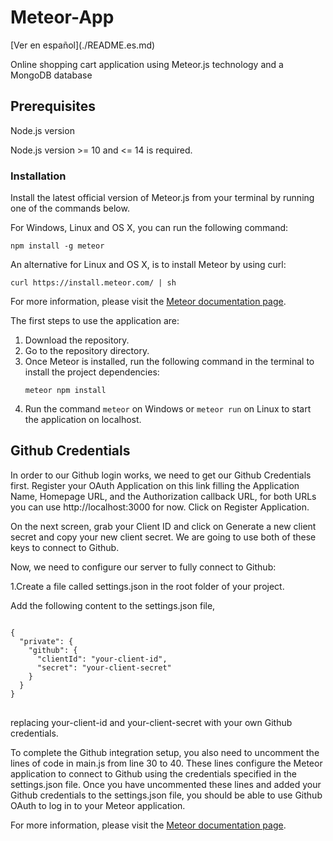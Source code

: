 <h1>Meteor-App</h1> [Ver en español](./README.es.md)
<p>Online shopping cart application using Meteor.js technology and a MongoDB database</p>

<h2>Prerequisites</h2>
<p>Node.js version</p>
<p>Node.js version &gt;= 10 and &lt;= 14 is required.</p>

<h3>Installation</h2>
Install the latest official version of Meteor.js from your terminal by running one of the commands below.
<p>For Windows, Linux and OS X, you can run the following command:</p>

<pre><code class="css">npm install -g meteor</code></pre>

An alternative for Linux and OS X, is to install Meteor by using curl:

<pre><code class="css">curl https://install.meteor.com/ | sh</code></pre>
<p>For more information, please visit the <a href="https://docs.meteor.com/install.html" target="_blank">Meteor documentation page</a>.</p>

<p>The first steps to use the application are:</p>

<ol>
  <li>Download the repository.</li>
  <li>Go to the repository directory.</li>
  <li>Once Meteor is installed, run the following command in the terminal to install the project dependencies:</li>
  <pre><code class="css">meteor npm install</code></pre>
  <li>Run the command <code class="css">meteor</code> on Windows or <code class="css">meteor run</code> on Linux to start the application on localhost.</li>
</ol>

<h2>Github Credentials</h2>

<p>In order to our Github login works, we need to get our Github Credentials first. Register your OAuth Application on this link filling the Application Name, Homepage URL, and the Authorization callback URL, for both URLs you can use http://localhost:3000 for now. Click on Register Application.

On the next screen, grab your Client ID and click on Generate a new client secret and copy your new client secret. We are going to use both of these keys to connect to Github.

Now, we need to configure our server to fully connect to Github:

1.Create a file called settings.json in the root folder of your project. 

Add the following content to the settings.json file, 
  
<pre>
<code class="css">
{
  "private": {
    "github": {
      "clientId": "your-client-id",
      "secret": "your-client-secret"
    }
  }
}
</code>
</pre>

replacing your-client-id and your-client-secret with your own Github credentials.

To complete the Github integration setup, you also need to uncomment the lines of code in main.js from line 30 to 40. These lines configure the Meteor application to connect to Github using the credentials specified in the settings.json file. Once you have uncommented these lines and added your Github credentials to the settings.json file, you should be able to use Github OAuth to log in to your Meteor application.

<p>For more information, please visit the <a href="https://react-tutorial.meteor.com/simple-todos/08-adding-login-with-github.html" target="_blank">Meteor documentation page</a>.</p>

</p>
